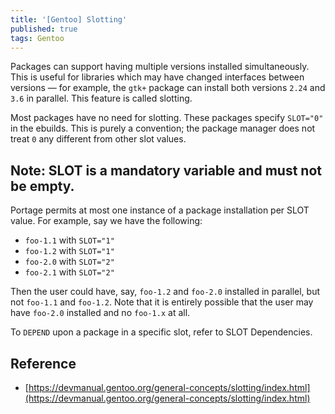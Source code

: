 ```yaml
---
title: '[Gentoo] Slotting'
published: true
tags: Gentoo
---
```


Packages can support having multiple versions installed simultaneously. This is useful for libraries which may have changed interfaces between versions — for example, the `gtk+` package can install both versions `2.24` and `3.6` in parallel. This feature is called slotting.

Most packages have no need for slotting. These packages specify `SLOT="0"` in the ebuilds. This is purely a convention; the package manager does not treat `0` any different from other slot values.

## Note: SLOT is a mandatory variable and must not be empty.

Portage permits at most one instance of a package installation per SLOT value. For example, say we have the following:

- `foo-1.1` with `SLOT="1"`
- `foo-1.2` with `SLOT="1"`
- `foo-2.0` with `SLOT="2"`
- `foo-2.1` with `SLOT="2"`

Then the user could have, say, `foo-1.2` and `foo-2.0` installed in parallel,
but not `foo-1.1` and `foo-1.2`. Note that it is entirely possible that the user
may have `foo-2.0` installed and no `foo-1.x` at all.

To `DEPEND` upon a package in a specific slot, refer to SLOT Dependencies.

## Reference

- [https://devmanual.gentoo.org/general-concepts/slotting/index.html](https://devmanual.gentoo.org/general-concepts/slotting/index.html)